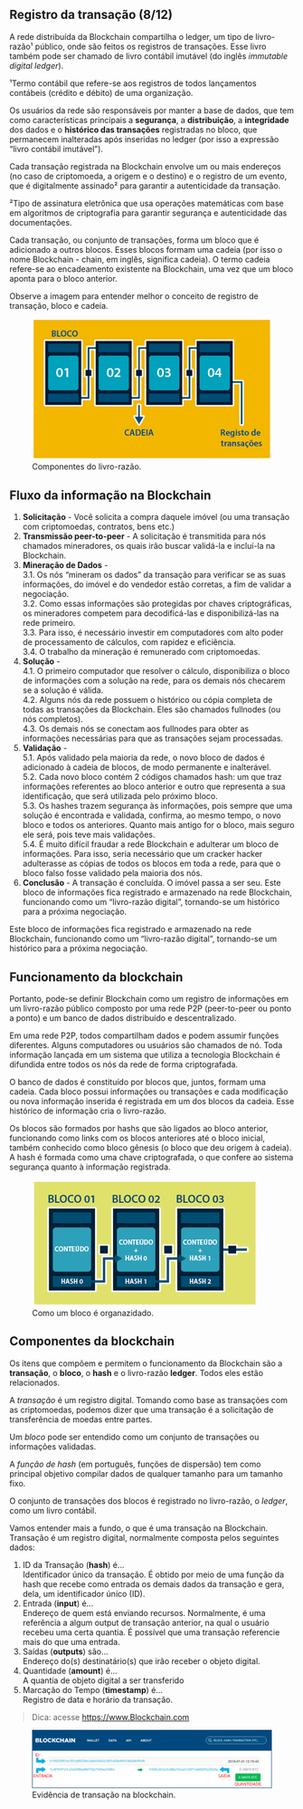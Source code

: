 ## Registro da transação (8/12)
A rede distribuída da Blockchain compartilha o ledger, um tipo de livro-razão¹ público, onde são feitos os registros de transações. Esse livro também pode ser chamado de livro contábil imutável (do inglês *immutable digital ledger*).

¹Termo contábil que refere-se aos registros de todos lançamentos contábeis (crédito e débito) de uma organização.

Os usuários da rede são responsáveis por manter a base de dados, que tem como características principais a __segurança__, a __distribuição__, a __integridade__ dos dados e o __histórico das transações__ registradas no bloco, que permanecem inalteradas após inseridas no ledger (por isso a expressão “livro contábil imutável”).

Cada transação registrada na Blockchain envolve um ou mais endereços (no caso de criptomoeda, a origem e o destino) e o registro de um evento, que é digitalmente assinado² para garantir a autenticidade da transação.

²Tipo de assinatura eletrônica que usa operações matemáticas com base em algoritmos de criptografia para garantir segurança e autenticidade das documentações.

Cada transação, ou conjunto de transações, forma um bloco que é adicionado a outros blocos. Esses blocos formam uma cadeia (por isso o nome Blockchain - chain, em inglês, significa cadeia). O termo cadeia refere-se ao encadeamento existente na Blockchain, uma vez que um bloco aponta para o bloco anterior.

Observe a imagem para entender melhor o conceito de registro de transação, bloco e cadeia.
<figure>
  <img src="/assets/bloco-cadeia-registro.jpg" alt="componentes do registro de uma transação blockchain">	
  <figcaption>Componentes do livro-razão.</figcaption>
</figure>

## Fluxo da informação na Blockchain
1. __Solicitação__ - Você solicita a compra daquele imóvel (ou uma transação com criptomoedas, contratos, bens etc.)
2. __Transmissão peer-to-peer__ - A solicitação é transmitida para nós chamados mineradores, os quais irão buscar validá-la e incluí-la na Blockchain.
3. __Mineração de Dados__ -  
  3.1. Os nós “mineram os dados” da transação para verificar se as suas informações, do imóvel e do vendedor estão corretas, a fim de validar a negociação.  
  3.2. Como essas informações são protegidas por chaves criptográficas, os mineradores competem para decodificá-las e disponibilizá-las na rede primeiro.  
  3.3. Para isso, é necessário investir em computadores com alto poder de processamento de cálculos, com rapidez e eficiência.  
  3.4. O trabalho da mineração é remunerado com criptomoedas.  
4. __Solução__ -   
  4.1. O primeiro computador que resolver o cálculo, disponibiliza o bloco de informações com a solução na rede, para os demais nós checarem se a solução é válida.  
  4.2. Alguns nós da rede possuem o histórico ou cópia completa de todas as transações da Blockchain. Eles são chamados fullnodes (ou nós completos).  
  4.3. Os demais nós se conectam aos fullnodes para obter as informações necessárias para que as transações sejam processadas.  
5. __Validação__ -  
  5.1. Após validado pela maioria da rede, o novo bloco de dados é adicionado à cadeia de blocos, de modo permanente e inalterável.  
  5.2. Cada novo bloco contém 2 códigos chamados hash: um que traz informações referentes ao bloco anterior e outro que representa a sua identificação, que será utilizada pelo próximo bloco.  
  5.3. Os hashes trazem segurança às informações, pois sempre que uma solução é encontrada e validada, confirma, ao mesmo tempo, o novo bloco e todos os anteriores. Quanto mais antigo for o bloco, mais seguro ele será, pois teve mais validações.  
  5.4. É muito difícil fraudar a rede Blockchain e adulterar um bloco de informações. Para isso, seria necessário que um cracker hacker adulterasse as cópias de todos os blocos em toda a rede, para que o bloco falso fosse validado pela maioria dos nós.    
6. __Conclusão__ - A transação é concluída. O imóvel passa a ser seu. Este bloco de informações fica registrado e armazenado na rede Blockchain, funcionando como um “livro-razão digital”, tornando-se um histórico para a próxima negociação.

Este bloco de informações fica registrado e armazenado na rede Blockchain, funcionando como um “livro-razão digital”, tornando-se um histórico para a próxima negociação.

## Funcionamento da blockchain
Portanto, pode-se definir Blockchain como um registro de informações em um livro-razão público composto por uma rede P2P (peer-to-peer ou ponto a ponto) e um banco de dados distribuído e descentralizado.

Em uma rede P2P, todos compartilham dados e podem assumir funções diferentes. Alguns computadores ou usuários são chamados de nó. Toda informação lançada em um sistema que utiliza a tecnologia Blockchain é difundida entre todos os nós da rede de forma criptografada.

O banco de dados é constituído por blocos que, juntos, formam uma cadeia. Cada bloco possui informações ou transações e cada modificação ou nova informação inserida é registrada em um dos blocos da cadeia. Esse histórico de informação cria o livro-razão.

Os blocos são formados por hashs que são ligados ao bloco anterior, funcionando como links com os blocos anteriores até o bloco inicial, também conhecido como bloco gênesis (o bloco que deu origem à cadeia). A hash é formada como uma chave criptografada, o que confere ao sistema segurança quanto à informação registrada.

<figure>
  <img src="/assets/blockchain-nodes.png" alt="organização de um bloco">	
  <figcaption>Como um bloco é organazidado.</figcaption>
</figure>

## Componentes da blockchain
Os itens que compõem e permitem o funcionamento da Blockchain são a __transação__, o __bloco__, o __hash__ e o livro-razão __ledger__. Todos eles estão relacionados. 

A *transação* é um registro digital. Tomando como base as transações com as criptomoedas, podemos dizer que uma transação é a solicitação de transferência de moedas entre partes.

Um *bloco* pode ser entendido como um conjunto de transações ou informações validadas.

A *função de hash* (em português, funções de dispersão) tem como principal objetivo compilar dados de qualquer tamanho para um tamanho fixo.

O conjunto de transações dos blocos é registrado no livro-razão, o *ledger*, como um livro contábil.

Vamos entender mais a fundo, o que é uma transação na Blockchain. Transação é um registro digital, normalmente composta pelos seguintes dados:

1. ID da Transação (__hash__) é...  
Identificador único da transação. É obtido por meio de uma função da hash que recebe como entrada os demais dados da transação e gera, dela, um identificador único (ID).
2. Entrada (__input__) é...  
Endereço de quem está enviando recursos. Normalmente, é uma referência a algum output de transação anterior, na qual o usuário recebeu uma certa quantia. É possível que uma transação referencie mais do que uma entrada.
3. Saídas (__outputs__) são...  
Endereço do(s) destinatário(s) que irão receber o objeto digital.
4. Quantidade (__amount__) é...  
A quantia de objeto digital a ser transferido
5. Marcação do Tempo (__timestamp__) é...  
Registro de data e horário da transação.

> Dica: acesse https://www.Blockchain.com

<figure>
  <img src="/assets/blockchain-transaction.jpg" alt="exemplo de uma operação na rede blockchain">	
  <figcaption>Evidência de transação na blockchain.</figcaption>
</figure>

